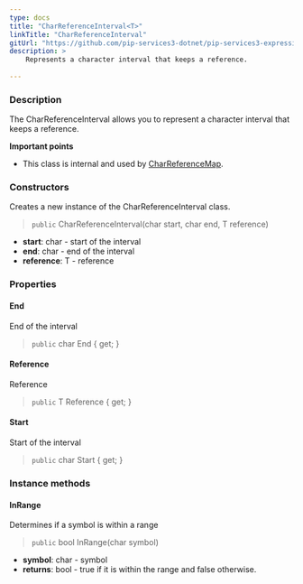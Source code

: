 ```yaml
---
type: docs
title: "CharReferenceInterval<T>"
linkTitle: "CharReferenceInterval"
gitUrl: "https://github.com/pip-services3-dotnet/pip-services3-expressions-dotnet"
description: > 
    Represents a character interval that keeps a reference.
    
---
```


### Description

The CharReferenceInterval allows you to represent a character interval that keeps a reference.

**Important points**

- This class is internal and used by [CharReferenceMap](../char_reference_map).

### Constructors
Creates a new instance of the CharReferenceInterval class.

> `public` CharReferenceInterval(char start, char end, T reference)

- **start**: char - start of the interval
- **end**: char - end of the interval
- **reference**: T - reference

### Properties

#### End
End of the interval

> `public` char End { get; }

#### Reference
Reference

> `public` T Reference { get; }


#### Start
Start of the interval

> `public` char Start { get; }


### Instance methods

#### InRange
Determines if a symbol is within a range

> `public` bool InRange(char symbol)

- **symbol**: char - symbol
- **returns**: bool - true if it is within the range and false otherwise.
